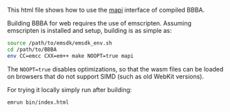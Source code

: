 This html file shows how to use the [mapi](https://github.com/DISTRHO/MAPI) interface of compiled BBBA.

Building BBBA for web requires the use of emscripten.
Assuming emscripten is installed and setup, building is as simple as:

```sh
source /path/to/emsdk/emsdk_env.sh
cd /path/to/BBBA
env CC=emcc CXX=em++ make NOOPT=true mapi
```

The `NOOPT=true` disables optimizations, so that the wasm files can be loaded on browsers that do not support SIMD (such as old WebKit versions).

For trying it locally simply run after building:

```
emrun bin/index.html
```
